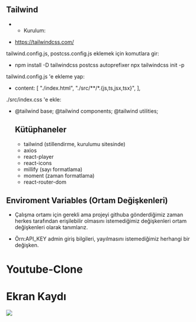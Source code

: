 ## Tailwind

- - Kurulum:

- https://tailwindcss.com/

tailwind.config.js, postcss.config.js eklemek için komutlara gir:

- npm install -D tailwindcss postcss autoprefixer
  npx tailwindcss init -p

tailwind.config.js 'e ekleme yap:

- content: [
  "./index.html",
  "./src/**/*.{js,ts,jsx,tsx}",
  ],

./src/index.css 'e ekle:

- @tailwind base;
  @tailwind components;
  @tailwind utilities;

  ## Kütüphaneler

  - tailwind (stillendirme, kurulumu sitesinde)
  - axios
  - react-player
  - react-icons
  - millify (sayı formatlama)
  - moment (zaman formatlama)
  - react-router-dom

## Enviroment Variables (Ortam Değişkenleri)

- Çalışma ortamı için gerekli ama projeyi githuba gönderdiğimiz zaman herkes tarafından erişilebilir olmasını istemediğimiz değişkenleri ortam değişkenleri olarak tanımlarız.

- Örn:API_KEY admin giriş bilgileri, yayılmasını istemediğimiz herhangi bir değişken.

# Youtube-Clone

# Ekran Kaydı

![](youtube.gif)
